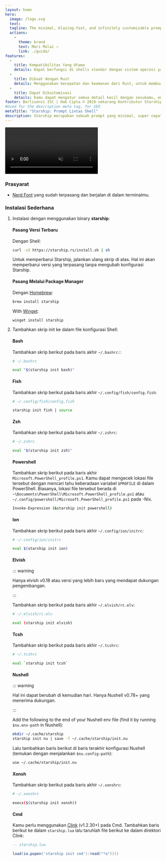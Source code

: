 ```yaml
---
layout: home
hero:
  image: /logo.svg
  text:
  tagline: The minimal, blazing-fast, and infinitely customizable prompt for any shell!
  actions:
    - 
      theme: brand
      text: Mari Mulai →
      link: ./guide/
features:
  - 
    title: Kompatibilitas Yang Utama
    details: Dapat berfungsi di shells standar dengan sistem operasi yang paling biasa. Pakai di mana saja!
  - 
    title: Dibuat dengan Rust
    details: Menggunakan kecepatan dan keamanan dari Rust, untuk membuat prompt kamu bekerja secepat dan seandal mungkin.
  - 
    title: Dapat Dikustomisasi
    details: Kamu dapat mengatur semua detail kecil dengan sesukamu, entah itu untuk membuatnya sebagai prompt yang seminimal mungkin atau kaya akan fitur yang kamu mau.
footer: Berlisensi ISC | Hak Cipta © 2019-sekarang Kontributor Starship
#Used for the description meta tag, for SEO
metaTitle: "Starship: Prompt Lintas Shell"
description: Starship merupakan sebuah prompt yang minimal, super cepat, dan sangat bisa untuk dikustomisasi untuk shell apapun! Bisa menampilkan informasi yang kamu butuhkan, namun tetap bisa tampil dengan ramping dan minimal. Instalasi sederhana tersedia untuk Bash, Fish, ZSH, Ion, Tcsh, Elvish, Nu, Xonsh, Cmd, dan PowerShell.
---
```


<video class="demo-video" muted autoplay loop playsinline>
  <source src="/demo.webm" type="video/webm">
  <source src="/demo.mp4" type="video/mp4">
</video>

### Prasyarat

- [Nerd Font](https://www.nerdfonts.com/) yang sudah terpasang dan berjalan di dalam terminalmu.

### Instalasi Sederhana

1. Instalasi dengan menggunakan binary **starship**:


   #### Pasang Versi Terbaru

   Dengan Shell:

   ```sh
   curl -sS https://starship.rs/install.sh | sh
   ```

   Untuk memperbarui Starship, jalankan ulang skrip di atas. Hal ini akan memperbarui versi yang terpasang tanpa mengubah konfigurasi Starship.


   #### Pasang Melalui Package Manager

   Dengan [Homebrew](https://brew.sh/):

   ```sh
   brew install starship
   ```

   With [Winget](https://github.com/microsoft/winget-cli):

   ```powershell
   winget install starship
   ```

1. Tambahkan skrip init ke dalam file konfigurasi Shell:


   #### Bash

   Tambahkan skrip berikut pada baris akhir `~/.bashrc:`:

   ```sh
   # ~/.bashrc

   eval "$(starship init bash)"
   ```


   #### Fish

   Tambahkan skrip berikut pada baris akhir `~/.config/fish/config.fish`:

   ```sh
   # ~/.config/fish/config.fish

   starship init fish | source
   ```


   #### Zsh

   Tambahkan skrip berikut pada baris akhir `~/.zshrc`:

   ```sh
   # ~/.zshrc

   eval "$(starship init zsh)"
   ```


   #### Powershell

   Tambahkan skrip berikut pada baris akhir `Microsoft.PowerShell_profile.ps1`. Kamu dapat mengecek lokasi file tersebut dengan mencari tahu keberadaan variabel `$PROFILE` di dalam PowerShell. Biasanya, lokasi file tersebut berada di `~\Documents\PowerShell\Microsoft.PowerShell_profile.ps1` atau `~/.config/powershell/Microsoft.PowerShell_profile.ps1` pada -Nix.

   ```sh
   Invoke-Expression (&starship init powershell)
   ```


   #### Ion

   Tambahkan skrip berikut pada baris akhir `~/.config/ion/initrc`:

   ```sh
   # ~/.config/ion/initrc

   eval $(starship init ion)
   ```


   #### Elvish

   ::: warning

   Hanya elvish v0.18 atau versi yang lebih baru yang mendapat dukungan pengembangan.

   :::

   Tambahkan skrip berikut pada baris akhir `~/.elvish/rc.elv`:

   ```sh
   # ~/.elvish/rc.elv

   eval (starship init elvish)
   ```


   #### Tcsh

   Tambahkan skrip berikut pada baris akhir `~/.tcshrc`:

   ```sh
   # ~/.tcshrc

   eval `starship init tcsh`
   ```


   #### Nushell

   ::: warning

   Hal ini dapat berubah di kemudian hari. Hanya Nushell v0.78+ yang menerima dukungan.

   :::

   Add the following to the end of your Nushell env file (find it by running `$nu.env-path` in Nushell):

   ```sh
   mkdir ~/.cache/starship
   starship init nu | save -f ~/.cache/starship/init.nu
   ```

   Lalu tambahkan baris berikut di baris terakhir konfigurasi Nushell (temukan dengan menjalankan `$nu.config-path`):

   ```sh
   use ~/.cache/starship/init.nu
   ```


   #### Xonsh

   Tambahkan skrip berikut pada baris akhir `~/.xonshrc`:

   ```sh
   # ~/.xonshrc

   execx($(starship init xonsh))
   ```


   #### Cmd

   Kamu perlu menggunakan [Clink](https://chrisant996.github.io/clink/clink.html) (v1.2.30+) pada Cmd. Tambahkan baris berikut ke dalam `starship.lua` lalu taruhlah file berikut ke dalam direktori Clink:

   ```lua
   -- starship.lua

   load(io.popen('starship init cmd'):read("*a"))()
   ```
